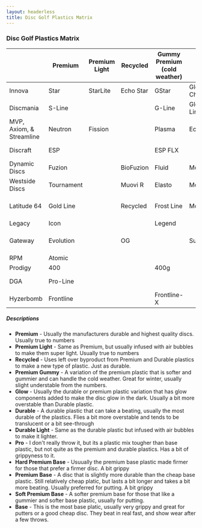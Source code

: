 ```yaml
---
layout: headerless
title: Disc Golf Plastics Matrix
---
```


### Disc Golf Plastics Matrix

||  Premium     |  Premium Light     |  Recycled  |  Gummy Premium (cold weather)      |  Glow         |  Durable  |  Durable Light     |  Pro      |  Hard Premium Base        |  Premium Base      |  Soft Premium Base         |  Base
----------------|--------------|------------|-------------|---------------|---------------|--------------|--------------|-----------|------------------|--------------------|----------------------|------------
Innova          |  Star        |  StarLite  |  Echo Star  |  GStar        |  Glow Champ   |  Champion    |  Blizzard    |  Pro      |  KC-Pro          |  XT                |  R-Pro               |  DX
Discmania       |  S-Line      |            |             |  G-Line       |  Glow C-Line  |  C-Line      |              |  P-Line   |                  |  X-Line            |                      |  D-Line
MVP, Axiom, & Streamline  |  Neutron     |  Fission   |             |  Plasma       |  Eclipse      |  Proton      |              |           |  Electron Firm   | Electron           |  Electron Soft       |  
Discraft        |  ESP         |            |             |  ESP FLX      |               |  Elite Z     |              |  Elite X  |                  |                    |                      |  Pro D
Dynamic Discs   |  Fuzion      |            |  BioFuzion  |  Fluid        |  Moonshine    |  Lucid       |  Lucid Air   |           |  Classic         |  Classic Blend     |  Classic Soft        |  Prime
Westside Discs  |  Tournament  |            |  Muovi R    |  Elasto       |  Moonshine    |  VIP         |  VIP Air     |           |  BT Hard         |  BT Medium         |  BT Soft             |  Origio
Latitude 64     |  Gold Line   |            |  Recycled   |  Frost Line   |  Moonshine    |  Opto Line   |  Opto Air    |           |  Zero Line Hard  |  Zero Line Medium  |  Zero Line Soft      |  Retro Line
Legacy          |  Icon        |            |             |  Legend       |               |  Pinnacle    |  Ultralight  |           |                  |  Protege           |  Gravity             |  Excel
Gateway         |  Evolution   |            |  OG         |               |  SuperGlow    |              |              |           |  Soft            |  Stupid Soft       |  Really Freaking Flexible  |  Super Soft
RPM             |  Atomic      |            |             |               |               |  Cosmic      |              |           |                  |                    |                      |  Strata
Prodigy         |  400         |            |             |  400g         |               |  750         |  Air         |           |               |  300G              |  350Rx               |  200
DGA             |  Pro-Line    |            |             |               |               |  SP-Line     |              |           |  Signature-Line  |                    |                      |  D-Line
Hyzerbomb       |  Frontline   |            |             |  Frontline-X  |               |  Recon       |              |           |  Baseline Hard   |  Baseline          |  Baseline Soft       |


##### Descriptions
* **Premium** - Usually the manufacturers durable and highest quality discs. Usually true to numbers
* **Premium Light** - Same as Premium, but usually infused with air bubbles to make them super light. Usually true to numbers
* **Recycled** - Uses left over byproduct from Premium and Durable plastics to make a new type of plastic. Just as durable.
* **Premium Gummy** - A variation of the premium plastic that is softer and gummier and can handle the cold weather. Great for winter, usually slight understable from the numbers.
* **Glow** - Usually the durable or premium plastic variation that has glow components added to make the disc glow in the dark. Usually a bit more overstable than Durable plastic.
* **Durable** - A durable plastic that can take a beating, usually the most durable of the plastics. Flies a bit more overstable and tends to be translucent or a bit see-through
* **Durable Light** - Same as the durable plastic but infused with air bubbles to make it lighter.
* **Pro** - I don't really throw it, but its a plastic mix tougher than base plastic, but not quite as the premium and durable plastics. Has a bit of grippyness to it.
* **Hard Premium Base** - Usuually the premium base plastic made firmer for those that prefer a firmer disc. A bit grippy
* **Premium Base** - A disc that is slightly more durable than the cheap base plastic. Still relatively cheap platic, but lasts a bit longer and takes a bit more beating. Usually preferred for putting. A bit grippy
* **Soft Premium Base** - A softer premium base for those that like a gummier and softer base plastic, usually for putting.
* **Base** - This is the most base platic, usually very grippy and great for putters or a good cheap disc. They beat in real fast, and show wear after a few throws.
